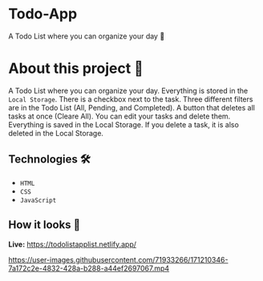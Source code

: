 # Todo-App
A Todo List where you can organize your day  📝

# About this project 🚀
A Todo List where you can organize your day. Everything is stored in the `Local Storage`. There is a checkbox next to the task. Three different filters are in the Todo List (All, Pending, and Completed). A button that deletes all tasks at once (Cleare All). You can edit your tasks and delete them. Everything is saved in the Local Storage. If you delete a task, it is also deleted in the  Local Storage.

## Technologies 🛠️
* `HTML`
* `CSS`
* `JavaScript`

## How it looks 🎥

**Live:**  https://todolistapplist.netlify.app/





https://user-images.githubusercontent.com/71933266/171210346-7a172c2e-4832-428a-b288-a44ef2697067.mp4

